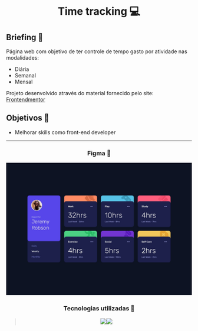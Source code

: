 
<h1 align="center"> Time tracking 💻 </h1>

## Briefing 📄

Página web com objetivo de ter controle de tempo gasto por atividade nas modalidades:
- Diária
- Semanal
- Mensal

Projeto desenvolvido através do material fornecido pelo site: [Frontendmentor](https://www.frontendmentor.io/challenges/time-tracking-dashboard-UIQ7167Jw)

<h2 align="left"> Objetivos 📌 </h2>

- Melhorar skills como front-end developer

---
<h3 align="center"> Figma 📝 </h3>

<div height="590em"><img src="./images/desktop-design.jpg" alt="imagem"></div>

<h3 align="center"> Tecnologias utilizadas 🤖 </h3>

> <div align="center"><img src="https://img.shields.io/badge/HTML5-E34F26?style=for-the-badge&logo=html5&logoColor=white"><img src="https://img.shields.io/badge/CSS3-1572B6?style=for-the-badge&logo=css3&logoColor=white"></div>





